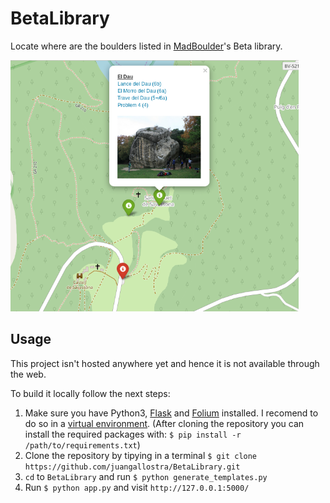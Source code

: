 # BetaLibrary
Locate where are the boulders listed in [MadBoulder](https://www.youtube.com/channel/UCX9ok0rHnvnENLSK7jdnXxA)'s Beta library.

<img src="/extras/preview.png" width="461" height="402">

## Usage
This project isn't hosted anywhere yet and hence it is not available through the web.

To build it locally follow the next steps: 
1. Make sure you have Python3, [Flask](http://flask.pocoo.org/) and [Folium](https://python-visualization.github.io/folium/) installed. I recomend to do so in a [virtual environment](https://virtualenv.pypa.io/en/latest/). (After cloning the repository you can install the required packages with: `$ pip install -r /path/to/requirements.txt`)
2. Clone the repository by tipying in a terminal `$ git clone https://github.com/juangallostra/BetaLibrary.git`
3. `cd` to `BetaLibrary` and run `$ python generate_templates.py`
4. Run `$ python app.py` and visit `http://127.0.0.1:5000/`
